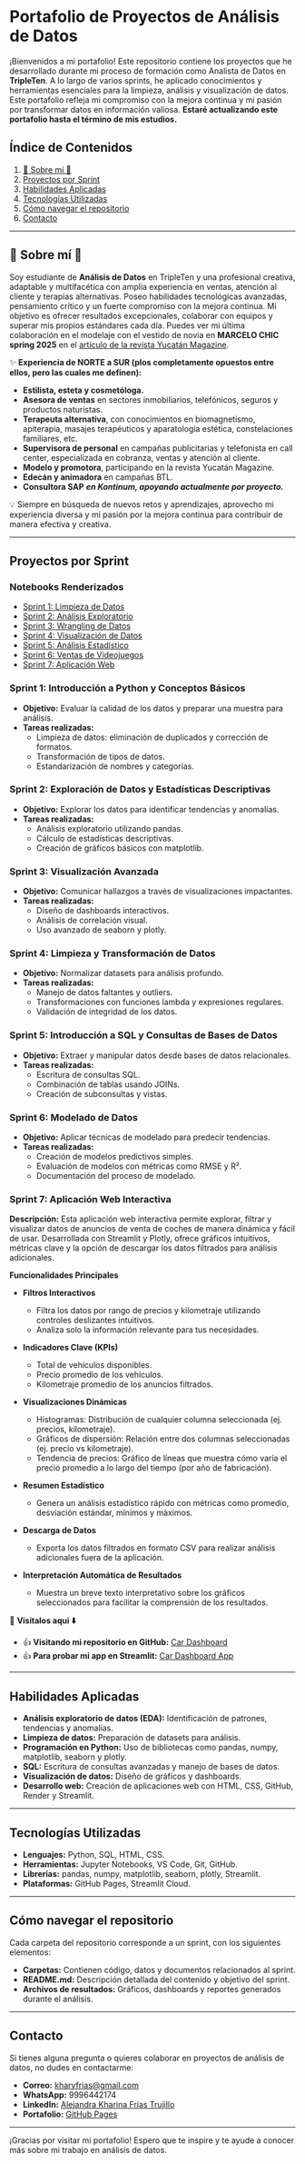 # Portafolio de Proyectos de Análisis de Datos

¡Bienvenidos a mi portafolio! Este repositorio contiene los proyectos que he desarrollado durante mi proceso de formación como Analista de Datos en **TripleTen**. A lo largo de varios sprints, he aplicado conocimientos y herramientas esenciales para la limpieza, análisis y visualización de datos. Este portafolio refleja mi compromiso con la mejora continua y mi pasión por transformar datos en información valiosa. **Estaré actualizando este portafolio hasta el término de mis estudios.**

## Índice de Contenidos

1. [🌟 Sobre mí 🌟](#sobre-mí)
2. [Proyectos por Sprint](#proyectos-por-sprint)
3. [Habilidades Aplicadas](#habilidades-aplicadas)
4. [Tecnologías Utilizadas](#tecnologías-utilizadas)
5. [Cómo navegar el repositorio](#cómo-navegar-el-repositorio)
6. [Contacto](#contacto)

---

## 🌟 Sobre mí 🌟

Soy estudiante de **Análisis de Datos** en TripleTen y una profesional creativa, adaptable y multifacética con amplia experiencia en ventas, atención al cliente y terapias alternativas. Poseo habilidades tecnológicas avanzadas, pensamiento crítico y un fuerte compromiso con la mejora continua. Mi objetivo es ofrecer resultados excepcionales, colaborar con equipos y superar mis propios estándares cada día. Puedes ver mi última colaboración en el modelaje con el vestido de novia en **MARCELO CHIC spring 2025** en el [artículo de la revista Yucatán Magazine](https://yucatanmagazine.com/marcelo-chic-spring-2025-collection/).

✨ **Experiencia de NORTE a SUR (plos completamente opuestos entre ellos, pero las cuales me definen):**

- **Estilista, esteta y cosmetóloga.**
- **Asesora de ventas** en sectores inmobiliarios, telefónicos, seguros y productos naturistas.
- **Terapeuta alternativa**, con conocimientos en biomagnetismo, apiterapia, masajes terapéuticos y aparatología estética, constelaciones familiares, etc.
- **Supervisora de personal** en campañas publicitarias y telefonista en call center, especializada en cobranza, ventas y atención al cliente.
- **Modelo y promotora**, participando en la revista Yucatán Magazine.
- **Edecán y animadora** en campañas BTL.
- **Consultora SAP** ***en Kontinum, apoyando actualmente por proyecto.***

💡 Siempre en búsqueda de nuevos retos y aprendizajes, aprovecho mi experiencia diversa y mi pasión por la mejora continua para contribuir de manera efectiva y creativa.

---

## Proyectos por Sprint

### **Notebooks Renderizados**

- [Sprint 1: Limpieza de Datos](https://nbviewer.org/github/AlejandraKharina/portafolio_alejandra_frias.io/blob/main/sprint1_cleaning/data_cleaning_sprint1.ipynb)
- [Sprint 2: Análisis Exploratorio](https://nbviewer.org/github/AlejandraKharina/portafolio_alejandra_frias.io/blob/main/sprint2_exploratory/eda_sprint2.ipynb)
- [Sprint 3: Wrangling de Datos](https://nbviewer.org/github/AlejandraKharina/portafolio_alejandra_frias.io/blob/main/sprint3_data_wrangling/wrangling_sprint3.ipynb)
- [Sprint 4: Visualización de Datos](https://nbviewer.org/github/AlejandraKharina/portafolio_alejandra_frias.io/blob/main/sprint4_visualization/instacart_visualization_sprint4.ipynb)
- [Sprint 5: Análisis Estadístico](https://nbviewer.org/github/AlejandraKharina/portafolio_alejandra_frias.io/blob/main/sprint5_statistical/statistical_analysis_sprint5.ipynb)
- [Sprint 6: Ventas de Videojuegos](https://nbviewer.org/github/AlejandraKharina/portafolio_alejandra_frias.io/blob/main/sprint6_video_games_sales/video_games_sales_analysis_sprint6.ipynb)
- [Sprint 7: Aplicación Web](https://github.com/AlejandraKharina/car-dashboard.git)

### **Sprint 1: Introducción a Python y Conceptos Básicos**
- **Objetivo:** Evaluar la calidad de los datos y preparar una muestra para análisis.
- **Tareas realizadas:**
  - Limpieza de datos: eliminación de duplicados y corrección de formatos.
  - Transformación de tipos de datos.
  - Estandarización de nombres y categorías.

### **Sprint 2: Exploración de Datos y Estadísticas Descriptivas**
- **Objetivo:** Explorar los datos para identificar tendencias y anomalías.
- **Tareas realizadas:**
  - Análisis exploratorio utilizando pandas.
  - Cálculo de estadísticas descriptivas.
  - Creación de gráficos básicos con matplotlib.

### **Sprint 3: Visualización Avanzada**
- **Objetivo:** Comunicar hallazgos a través de visualizaciones impactantes.
- **Tareas realizadas:**
  - Diseño de dashboards interactivos.
  - Análisis de correlación visual.
  - Uso avanzado de seaborn y plotly.

### **Sprint 4: Limpieza y Transformación de Datos**
- **Objetivo:** Normalizar datasets para análisis profundo.
- **Tareas realizadas:**
  - Manejo de datos faltantes y outliers.
  - Transformaciones con funciones lambda y expresiones regulares.
  - Validación de integridad de los datos.

### **Sprint 5: Introducción a SQL y Consultas de Bases de Datos**
- **Objetivo:** Extraer y manipular datos desde bases de datos relacionales.
- **Tareas realizadas:**
  - Escritura de consultas SQL.
  - Combinación de tablas usando JOINs.
  - Creación de subconsultas y vistas.

### **Sprint 6: Modelado de Datos**
- **Objetivo:** Aplicar técnicas de modelado para predecir tendencias.
- **Tareas realizadas:**
  - Creación de modelos predictivos simples.
  - Evaluación de modelos con métricas como RMSE y R².
  - Documentación del proceso de modelado.

### **Sprint 7: Aplicación Web Interactiva**

**Descripción:**
Esta aplicación web interactiva permite explorar, filtrar y visualizar datos de anuncios de venta de coches de manera dinámica y fácil de usar. Desarrollada con Streamlit y Plotly, ofrece gráficos intuitivos, métricas clave y la opción de descargar los datos filtrados para análisis adicionales.

**Funcionalidades Principales**

- **Filtros Interactivos**
  - Filtra los datos por rango de precios y kilometraje utilizando controles deslizantes intuitivos.
  - Analiza solo la información relevante para tus necesidades.

- **Indicadores Clave (KPIs)**
  - Total de vehículos disponibles.
  - Precio promedio de los vehículos.
  - Kilometraje promedio de los anuncios filtrados.

- **Visualizaciones Dinámicas**
  - Histogramas: Distribución de cualquier columna seleccionada (ej. precios, kilometraje).
  - Gráficos de dispersión: Relación entre dos columnas seleccionadas (ej. precio vs kilometraje).
  - Tendencia de precios: Gráfico de líneas que muestra cómo varía el precio promedio a lo largo del tiempo (por año de fabricación).

- **Resumen Estadístico**
  - Genera un análisis estadístico rápido con métricas como promedio, desviación estándar, mínimos y máximos.

- **Descarga de Datos**
  - Exporta los datos filtrados en formato CSV para realizar análisis adicionales fuera de la aplicación.

- **Interpretación Automática de Resultados**
  - Muestra un breve texto interpretativo sobre los gráficos seleccionados para facilitar la comprensión de los resultados.

🔗 **Visitalos aqui ⬇️**
- 👍 **Visitando mi repositorio en GitHub:** [Car Dashboard](https://github.com/AlejandraKharina/car-dashboard.git)
- 👍 **Para probar mi app en Streamlit:** [Car Dashboard App](https://car-dashboard-os1l.onrender.com/)

---

## Habilidades Aplicadas

- **Análisis exploratorio de datos (EDA):** Identificación de patrones, tendencias y anomalías.
- **Limpieza de datos:** Preparación de datasets para análisis.
- **Programación en Python:** Uso de bibliotecas como pandas, numpy, matplotlib, seaborn y plotly.
- **SQL:** Escritura de consultas avanzadas y manejo de bases de datos.
- **Visualización de datos:** Diseño de gráficos y dashboards.
- **Desarrollo web:** Creación de aplicaciones web con HTML, CSS, GitHub, Render y Streamlit.

---

## Tecnologías Utilizadas

- **Lenguajes:** Python, SQL, HTML, CSS.
- **Herramientas:** Jupyter Notebooks, VS Code, Git, GitHub.
- **Librerías:** pandas, numpy, matplotlib, seaborn, plotly, Streamlit.
- **Plataformas:** GitHub Pages, Streamlit Cloud.

---

## Cómo navegar el repositorio

Cada carpeta del repositorio corresponde a un sprint, con los siguientes elementos:

- **Carpetas:** Contienen código, datos y documentos relacionados al sprint.
- **README.md:** Descripción detallada del contenido y objetivo del sprint.
- **Archivos de resultados:** Gráficos, dashboards y reportes generados durante el análisis.

---

## Contacto

Si tienes alguna pregunta o quieres colaborar en proyectos de análisis de datos, no dudes en contactarme:

- **Correo:** kharyfrias@gmail.com  
- **WhatsApp:** 9996442174  
- **LinkedIn:** [Alejandra Kharina Frías Trujillo](https://www.linkedin.com/in/alejandra-kharina-fr%C3%ADas-trujillo-ba40a02ba?lipi=urn%3Ali%3Apage%3Ad_flagship3_profile_view_base_contact_details%3BEzEUUdqBSQ2GCVpHU2Djfg%3D%3D)  
- **Portafolio:** [GitHub Pages](https://alejandrakharina.github.io/portafolio_alejandra_frias.io/)

---

¡Gracias por visitar mi portafolio! Espero que te inspire y te ayude a conocer más sobre mi trabajo en análisis de datos.



